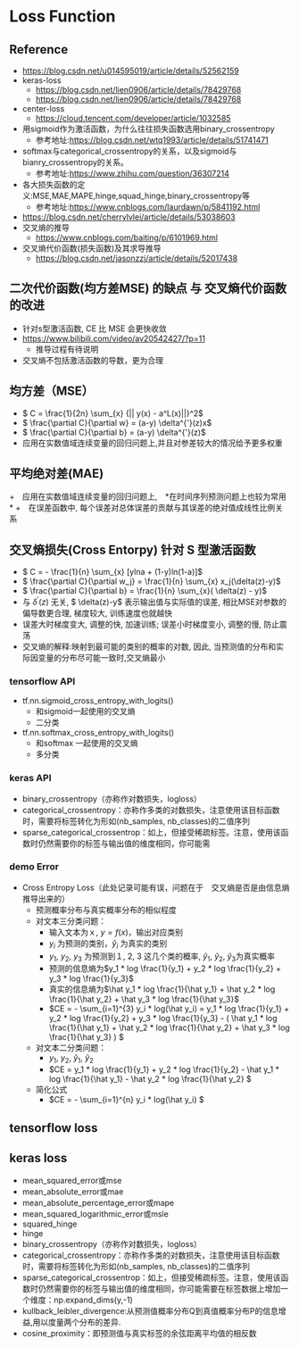 # Loss Function
## Reference
+ https://blog.csdn.net/u014595019/article/details/52562159
+ keras-loss
	+ https://blog.csdn.net/lien0906/article/details/78429768
	+ https://blog.csdn.net/lien0906/article/details/78429768
+ center-loss
	+ https://cloud.tencent.com/developer/article/1032585
+ 用sigmoid作为激活函数，为什么往往损失函数选用binary_crossentropy 
	+ 参考地址:https://blog.csdn.net/wtq1993/article/details/51741471
+ softmax与categorical_crossentropy的关系，以及sigmoid与bianry_crossentropy的关系。 
	+ 参考地址:https://www.zhihu.com/question/36307214
+ 各大损失函数的定义:MSE,MAE,MAPE,hinge,squad_hinge,binary_crossentropy等 
	+ 参考地址:https://www.cnblogs.com/laurdawn/p/5841192.html
+ https://blog.csdn.net/cherrylvlei/article/details/53038603
+ 交叉熵的推导
	+ https://www.cnblogs.com/baiting/p/6101969.html
+ 交叉熵代价函数(损失函数)及其求导推导
	+ https://blog.csdn.net/jasonzzj/article/details/52017438

## 二次代价函数(均方差MSE) 的缺点 与 交叉熵代价函数的改进
+ 针对s型激活函数, CE 比 MSE 会更快收敛
+ https://www.bilibili.com/video/av20542427/?p=11
	+ 推导过程有待说明
+ 交叉熵不包括激活函数的导数，更为合理

## 均方差（MSE）
+  $ C = \frac{1}{2n} \sum_{x} {|| y(x) - a^L(x)||}^2$
+  $ \frac{\partial C}{\partial w} = (a-y) \delta^{'}(z)x$
+  $ \frac{\partial C}{\partial b} = (a-y) \delta^{'}(z)$
+ 应用在实数值域连续变量的回归问题上,并且对参差较大的情况给予更多权重

## 平均绝对差(MAE)
+　应用在实数值域连续变量的回归问题上,　*在时间序列预测问题上也较为常用 *
+　在误差函数中, 每个误差对总体误差的贡献与其误差的绝对值成线性比例关系

## 交叉熵损失(Cross Entorpy)  针对 S 型激活函数
+ $ C = - \frac{1}{n} \sum_{x} [ylna + (1-y)ln(1-a)]$
+ $ \frac{\partial C}{\partial w_j} = \frac{1}{n} \sum_{x} x_j(\delta(z)-y)$
+  $ \frac{\partial C}{\partial b} = \frac{1}{n} \sum_{x}( \delta(z) - y)$
+  与  $\delta^{'}(z)$ 无关, $ \delta(z)-y$ 表示输出值与实际值的误差, 相比MSE对参数的偏导数更合理, 梯度较大, 训练速度也就越快
+  误差大时梯度变大, 调整的快, 加速训练; 误差小时梯度变小, 调整的慢, 防止震荡
+ 交叉熵的解释:映射到最可能的类别的概率的对数, 因此, 当预测值的分布和实际因变量的分布尽可能一致时,交叉熵最小

### tensorflow API
+ tf.nn.sigmoid_cross_entropy_with_logits()
	+ 和sigmoid一起使用的交叉熵
	+ 二分类
+ tf.nn.softmax_cross_entropy_with_logits()
	+ 和softmax 一起使用的交叉熵
	+ 多分类

### keras API
+ binary_crossentropy（亦称作对数损失，logloss）
+ categorical_crossentropy：亦称作多类的对数损失，注意使用该目标函数时，需要将标签转化为形如(nb_samples, nb_classes)的二值序列
+ sparse_categorical_crossentrop：如上，但接受稀疏标签。注意，使用该函数时仍然需要你的标签与输出值的维度相同，你可能需

### demo Error
- Cross Entropy Loss（此处记录可能有误，问题在于　交叉熵是否是由信息熵推导出来的）
	- 预测概率分布与真实概率分布的相似程度
	- 对文本三分类问题：
		- 输入文本为ｘ, $y=f(x)$，输出对应类别
		- $y_i$ 为预测的类别，$\hat y_i$ 为真实的类别
		- $y_1$, $y_2$, $y_3$ 为预测到１, 2, 3 这几个类的概率, $\hat y_1$, $\hat y_2$, $\hat y_3$为真实概率   
		- 预测的信息熵为$y_1 * log \frac{1}{y_1} + y_2 * log \frac{1}{y_2} + y_3 * log \frac{1}{y_3}$
		- 真实的信息熵为$\hat y_1 * log \frac{1}{\hat y_1} + \hat y_2 * log \frac{1}{\hat y_2} + \hat y_3 * log \frac{1}{\hat y_3}$
		- $CE = - \sum_{i=1}^{3} y_i * log(\hat y_i) = y_1 * log \frac{1}{y_1} + y_2 * log \frac{1}{y_2} + y_3 * log \frac{1}{y_3} - ( \hat y_1 * log \frac{1}{\hat y_1} + \hat y_2 * log \frac{1}{\hat y_2} + \hat y_3 * log \frac{1}{\hat y_3} ) $
	- 对文本二分类问题：
		-  $y_1$, $y_2$, $\hat y_1$, $\hat y_2$
		- $CE = y_1 * log \frac{1}{y_1} + y_2 * log \frac{1}{y_2} - \hat y_1 * log \frac{1}{\hat y_1} - \hat y_2 * log \frac{1}{\hat y_2} $
	- 简化公式
		- $CE = - \sum_{i=1}^{n} y_i * log(\hat y_i) $


## tensorflow loss

## keras loss
+ mean_squared_error或mse
+ mean_absolute_error或mae
+ mean_absolute_percentage_error或mape
+ mean_squared_logarithmic_error或msle
+ squared_hinge
+ hinge
+ binary_crossentropy（亦称作对数损失，logloss）
+ categorical_crossentropy：亦称作多类的对数损失，注意使用该目标函数时，需要将标签转化为形如(nb_samples, nb_classes)的二值序列
+ sparse_categorical_crossentrop：如上，但接受稀疏标签。注意，使用该函数时仍然需要你的标签与输出值的维度相同，你可能需要在标签数据上增加一个维度：np.expand_dims(y,-1)
+ kullback_leibler_divergence:从预测值概率分布Q到真值概率分布P的信息增益,用以度量两个分布的差异.
+ cosine_proximity：即预测值与真实标签的余弦距离平均值的相反数